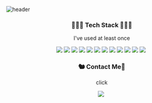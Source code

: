 ![header](https://capsule-render.vercel.app/api?type=waving&color=gradient&height=250&section=header&text=Welcome🍒🐿%20Github&fontSize=80&fontColor=FFFFFF&fontAlignY=30&animation=twinkling&desc=you%20can%20see%20the%20code%20i%20worked%20on✨&descAlignY=55&descSize=30)
 <h3 align="center">🧑🏻‍💻 Tech Stack 👩🏻‍💻</h3>
 
 <p align="center"> I've used at least once </p>
 
 <p align="center">
     <img src="https://img.shields.io/badge/HTML5-E34F26?style=flat-square&logo=HTML5&logoColor=white"/></a>&nbsp<img src="https://img.shields.io/badge/CSS3-1572B6?style=flat-square&logo=CSS3&logoColor=white"/></a>&nbsp<img src="https://img.shields.io/badge/JavaScript-F7DF1E?style=flat-square&logo=JavaScript&logoColor=white"/></a>&nbsp<img src="https://img.shields.io/badge/Node.js-339933?style=flat-square&logo=Node.js&logoColor=white"/></a>&nbsp<img src="https://img.shields.io/badge/MongoDB-47A248?style=flat-square&logo=MongoDB&logoColor=white"/></a>&nbsp<img src="https://img.shields.io/badge/Java-007396?style=flat-square&logo=Java&logoColor=white"/></a>&nbsp<img src="https://img.shields.io/badge/MySQL-4479A1?style=flat-square&logo=MySQL&logoColor=white"/></a>&nbsp<img src="https://img.shields.io/badge/Android-3DDC84?style=flat-square&logo=Android&logoColor=white"/></a>&nbsp<img src="https://img.shields.io/badge/PHP-777BB4?style=flat-square&logo=PHP&logoColor=white"/></a>&nbsp<img src="https://img.shields.io/badge/C-A8B9CC?style=flat-square&logo=C&logoColor=white"/></a>&nbsp<img src="https://img.shields.io/badge/Amazon%20AWS-232F3E?style=flat-square&logo=Amazon%20AWS&logoColor=white"/></a>&nbsp<img src="https://img.shields.io/badge/Babel-F9DC3E?style=flat-square&logo=Babel&logoColor=white"/></a>&nbsp
 </p>
  <h3 align="center">🐿 Contact Me🍒</h3>
  
  <p align="center">  click </p>
  
 <p align="center">
 <a href="mailto:murramge@gmail.com"><img src="https://img.shields.io/badge/Gmail-EA4335?style=flat-square&logo=Gmail&logoColor=white&link=mailto:murramge@gmail.com"/></a>&nbsp
</p>
